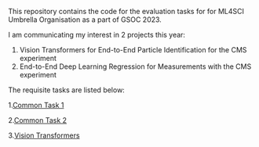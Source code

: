 This repository contains the code for the evaluation tasks for for ML4SCI Umbrella Organisation as a part of GSOC 2023.

I am communicating my interest in 2 projects this year:

1. Vision Transformers for End-to-End Particle Identification for the CMS experiment
2. End-to-End Deep Learning Regression for Measurements with the CMS experiment

The requisite tasks are listed below:

1.[Common Task 1](./common_task_1/)

2.[Common Task 2](./common_task_2/)

3.[Vision Transformers](./vision_transformers/)


